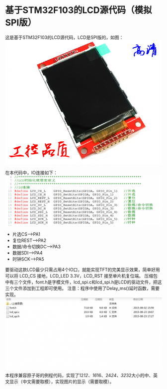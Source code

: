 # 基于STM32F103的LCD源代码（模拟SPI版）

这是基于STM32F103的LCD源代码，LCD是SPI版的，如图：
![img](image/1.jpg)

在本代码中，IO连接如下：
 ![img](image/2.jpg)

- 片选CS-->PA1
- 复位REST-->PA2
- 数据/命令切换DC-->PA3
- 数据SDI-->PA4
- 时钟SCK-->PA5

要驱动这款LCD最少只需占用4个IO口，就能实现TFT的完美显示效果，简单好用可以将 LCD_CS 接地，LCD_LED 3.3V，LCD_RST 接至单片机复位端。
压缩包中有三个文件，font.h是字模文件，lcd_spi.c和lcd_spi.h是LCD的驱动文件，把这三个文件添加到工程即可使用。
注意：程序中使用了Delay_ms()延时函数，需要实现。
 ![img](image/3.jpg)
本程序兼容原子哥的例程代码，实现了12*12、16*16、24*24、32*32大小的中、英文显示（中文需要取模），实现图片的显示（需要取模）。